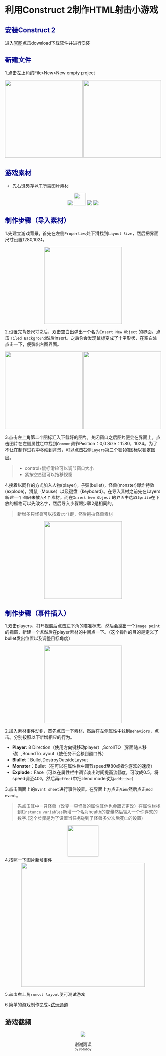 # __利用Construct 2制作HTML射击小游戏__
## <font color="#00038B" >安装Construct 2</font>
进入[官网](https://www.scirra.com/construct2/releases/r262)点击download下载软件并进行安装

## <font color="#00038B" >新建文件</font>
1.点击左上角的File>New>New empty project
<div align="center">
<img src="images/第一篇博客/1.png" height="250px"  >
<img src="images/第一篇博客/2.png" height="250px"  >
</div>

## <font color="#00038B" >游戏素材</font>
* 先右键另存以下所需图片素材
<div align="center">
<img src="images/第一篇博客/player.png"   >
<img src="images/第一篇博客/bullet.png" height="40px"  >
<img src="images/第一篇博客/explode.png"   >
<img src="images/第一篇博客/monster.png"   >
</div>

## <font color="#00038B" >制作步骤（导入素材）</font>
1.先建立游戏背景，首先在左侧`Properties`处下滑找到`Layout Size`，然后把界面尺寸设置1280,1024。
<div align="center">
<img src="images/第一篇博客/3.png" height="250px" >
</div>

2.设置完背景尺寸之后，双击空白出弹出一个名为`Insert New Object` 的界面。点击 `Tiled Background`然后insert。之后你会发现鼠标变成了十字形状，在空白处点击一下，便弹出右图界面。
<div align="center">
<img src="images/第一篇博客/4.png" height="250px"  >
<img src="images/第一篇博客/5.png" height="250px"  >

</div>

3.点击左上角第二个图标汇入下载好的图片。关闭窗口之后图片便会在界面上。点击图片在左侧属性栏中找到`Common`调节Position：0,0 Size：1280，1024。为了不让在制作过程中移动到背景，可以点击右侧`Layers`第三个锁🔒的图标以锁定图层。
>* control+鼠标滑轮可以调节窗口大小 <br>
>* 紧按空白键可以拖移视窗

4.接着以同样的方式加入人物(player)，子弹(bullet)，怪兽(monster)爆炸特效(explode)，滑鼠（Mouse）以及键盘（Keyboard）。在导入素材之前先在Layers新建一个图层来放入4个素材。而在`Insert New Object` 的界面中选取`Sprite`在下放的框格可以先改名字，然后导入步骤跟步骤2是相同的。
>新增多只怪兽可以按着`ctrl`键，然后拖拉怪兽素材

<div align="center">
<img src="images/第一篇博客/6.png" height="250px"  >
</div>

## <font color="#00038B" >制作步骤（事件插入）</font>
1.双击players，打开视窗后点击左下角的瞄准标志，然后会跳出一个`Image point`的视窗，新建一个点然后在player素材的中间点一下。（这个操作的目的是定义了bullet发出位置以及调整目标角度）

<div align="center">
<img src="images/第一篇博客/8.png" height="250px"  >
</div>

2.加入素材事件动作，首先点击一下素材，然后在左侧属性中找到`Behaviors`，点击。分别按照以下新增相应的行为。
* **Player**: 8 Direction（使用方向键移动player）,ScrollTO（界面随人移动）,BoundToLayout（使任务不会移到窗口外）
* **Blullet**：Bullet,DestroyOutsideLayout
* **Monster**：Bullet（在可以在属性栏中调节speed至80或者你喜欢的速度）
* **Explode**：Fade（可以在属性栏中调节淡出时间提高流畅度，可改成0.5。将speed调至400。然后再`effect`中把blend mode改为`additive`）

3.点击画面上的`Event sheet`进行事件设置。在界面上方点击`View`然后点击`Add event`。
>先点击其中一只怪兽（改变一只怪兽的属性其他也会跟这更改）在属性栏找到I`Instance variables`新增一个名为health的变量然后输入一个你喜欢的数字.(这个步骤是为了设置当任务碰到了怪兽多少次后死亡的设置)
<div align="center">
<img src="images/第一篇博客/9.png" height="100px"  >
</div>
4.按照一下图片新增事件
<div align="center">
<img src="images/第一篇博客/11.png" height="400px"  >
</div>

5.点击右上角`runout layout`便可测试游戏

6.简单的游戏制作完成~[试玩通道](http://localhost:50000/)

## 游戏截频
<div align="center">
<img src="images/第一篇博客/2.gif"   >
</div>

<center>

 谢谢阅读 <br>
<font size="1">by yodaboy
</center>